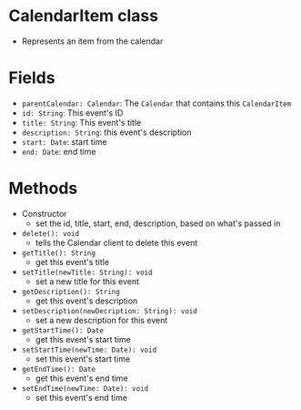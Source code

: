# CalendarItem class
- Represents an item from the calendar

# Fields
- `parentCalendar: Calendar`: The `Calendar` that contains this `CalendarItem`
- `id: String`: This event's ID
- `title: String`: This event's title
- `description: String`: this event's description
- `start: Date`: start time
- `end: Date`: end time

# Methods
- Constructor
	- set the id, title, start, end, description, based on what's passed in
- `delete(): void`
	- tells the Calendar client to delete this event
- `getTitle(): String`
	- get this event's title
- `setTitle(newTitle: String): void`
	- set a new title for this event
- `getDescription(): String`
	- get this event's description
- `setDescription(newDecription: String): void`
	- set a new description for this event
- `getStartTime(): Date`
	- get this event's start time
- `setStartTime(newTime: Date): void`
	- set this event's start time
- `getEndTime(): Date`
	- get this event's end time
- `setEndTime(newTime: Date): void`
	- set this event's end time